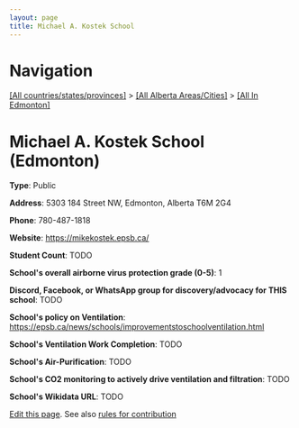 ```yaml
---
layout: page
title: Michael A. Kostek School
---
```

# Navigation

[[All countries/states/provinces]](../../..) > [[All Alberta Areas/Cities]](../..) > [[All In Edmonton]](..)

# Michael A. Kostek School (Edmonton)

**Type**: Public

**Address**: 5303 184 Street NW, Edmonton, Alberta T6M 2G4

**Phone**: 780-487-1818

**Website**: <https://mikekostek.epsb.ca/>

**Student Count**: TODO

**School's overall airborne virus protection grade (0-5)**: 1

**Discord, Facebook, or WhatsApp group for discovery/advocacy for THIS school**: TODO

**School's policy on Ventilation**: <https://epsb.ca/news/schools/improvementstoschoolventilation.html>

**School's Ventilation Work Completion**: TODO

**School's Air-Purification**: TODO

**School's CO2 monitoring to actively drive ventilation and filtration**: TODO

**School's Wikidata URL**: TODO


[Edit this page](https://github.com/ventilate-schools/AB/edit/main/./Edmonton/Michael_A._Kostek_School.md). See also [rules for contribution](../../../contribution-rules/)
